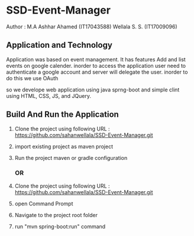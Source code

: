 # SSD-Event-Manager

Author : M.A Ashhar Ahamed (IT17043588)
         Wellala S. S. (IT17009096)


## Application and Technology

Application was based on event management. It has features Add and list events on google calender.
inorder to access the application user need to authenticate a google account and server will delegate the user. inorder to do this we use OAuth

so we develope web application using java sprng-boot and simple clint using HTML, CSS, JS, and JQuery.

## Build And Run the Application

01) Clone the project using following URL : https://github.com/sahanwellala/SSD-Event-Manager.git

02) import existing project as maven project

03) Run the project maven or gradle configuration

      ### OR
      

01) Clone the project using following URL : https://github.com/sahanwellala/SSD-Event-Manager.git

02) open Command Prompt

03) Navigate to the project root folder

04) run "mvn spring-boot:run" command
